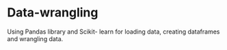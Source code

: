 # Data-wrangling
Using Pandas library and Scikit- learn for loading data, creating dataframes and wrangling data.
